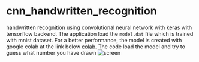 # cnn_handwritten_recognition
handwritten recognition using convolutional neural network with keras with tensorflow backend.
The application load the ```model.dat``` file which is trained with mnist dataset.
For a better performance, the model is created with google colab at the link below
[colab](https://colab.research.google.com/drive/1533wBU6YTbyH6iVbgj9ySWReyIPz9v-6).
The code load the model and try to guess what number you have drawn
![screen](https://image.ibb.co/bK3nkA/1541983878.png)
